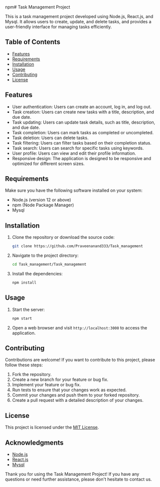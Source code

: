 npm# Task Management Project

This is a task management project developed using Node.js, React.js, and Mysql. It allows users to create, update, and delete tasks, and provides a user-friendly interface for managing tasks efficiently.

## Table of Contents

- [Features](#features)
- [Requirements](#requirements)
- [Installation](#installation)
- [Usage](#usage)
- [Contributing](#contributing)
- [License](#license)

## Features

- User authentication: Users can create an account, log in, and log out.
- Task creation: Users can create new tasks with a title, description, and due date.
- Task updating: Users can update task details, such as title, description, and due date.
- Task completion: Users can mark tasks as completed or uncompleted.
- Task deletion: Users can delete tasks.
- Task filtering: Users can filter tasks based on their completion status.
- Task search: Users can search for specific tasks using keywords.
- User profile: Users can view and edit their profile information.
- Responsive design: The application is designed to be responsive and optimized for different screen sizes.

## Requirements

Make sure you have the following software installed on your system:

- Node.js (version 12 or above)
- npm (Node Package Manager)
- Mysql

## Installation

1. Clone the repository or download the source code:

   ```bash
   git clone https://github.com/Praveenanand333/Task_management
   ```

2. Navigate to the project directory:

   ```bash
   cd Task_management/Task_management
   ```

3. Install the dependencies:

   ```bash
   npm install
   ```




## Usage

1. Start the server:

   ```bash
   npm start
   ```

2. Open a web browser and visit `http://localhost:3000` to access the application.

## Contributing

Contributions are welcome! If you want to contribute to this project, please follow these steps:

1. Fork the repository.
2. Create a new branch for your feature or bug fix.
3. Implement your feature or bug fix.
4. Run tests to ensure that your changes work as expected.
5. Commit your changes and push them to your forked repository.
6. Create a pull request with a detailed description of your changes.

## License

This project is licensed under the [MIT License](LICENSE).

## Acknowledgments

- [Node.js](https://nodejs.org/)
- [React.js](https://reactjs.org/)
- [Mysql](https://www.mysql.com/)

Thank you for using the Task Management Project! If you have any questions or need further assistance, please don't hesitate to contact us.
